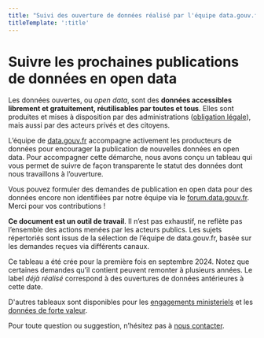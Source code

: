 ```yaml
---
title: "Suivi des ouverture de données réalisé par l'équipe data.gouv.fr"
titleTemplate: ':title'
---
```


<script setup>
import SuiviOuverture from './.vitepress/theme/components/SuiviOuverture.vue';
</script>

# Suivre les prochaines publications de données en open data

Les données ouvertes, ou *open data*, sont des **données accessibles librement et gratuitement, réutilisables par toutes et tous**. Elles sont produites et mises à disposition par des administrations ([obligation légale](https://guides.data.gouv.fr/guides-open-data/guide-juridique/producteurs-de-donnees/comprendre-la-notion-dopen-data)), mais aussi par des acteurs privés et des citoyens.

L’équipe de [data.gouv.fr](http://data.gouv.fr) accompagne activement les producteurs de données pour encourager la publication de nouvelles données en open data. Pour accompagner cette démarche, nous avons conçu un tableau qui vous permet de suivre de façon transparente le statut des données dont nous travaillons à l’ouverture.

Vous pouvez formuler des demandes de publication en open data pour des données encore non identifiées par notre équipe via le [forum.data.gouv.fr](https://forum.data.gouv.fr/). Merci pour vos contributions !

**Ce document est un outil de travail**. Il n’est pas exhaustif, ne reflète pas l’ensemble des actions menées par les acteurs publics. Les sujets répertoriés sont issus de la sélection de l’équipe de data.gouv.fr, basée sur les demandes reçues via différents canaux.

Ce tableau a été crée pour la première fois en septembre 2024. Notez que certaines demandes qu’il contient peuvent remonter à plusieurs années. Le label _déjà réalisé_ correspond à des ouvertures de données antérieures à cette date.

D'autres tableaux sont disponibles pour les <a href="/engagements_ministeriels.html">engagements ministeriels</a> et les <a href="/donnees_de_forte_valeur.html">données de forte valeur</a>. 

Pour toute question ou suggestion, n’hésitez pas à [nous contacter](https://support.data.gouv.fr/).

<br />
<SuiviOuverture />



